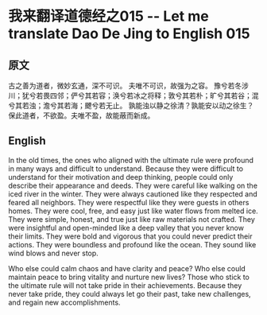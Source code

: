 # 我来翻译道德经之015 -- Let me translate Dao De Jing to English 015

## 原文

古之善为道者，微妙玄通，深不可识。
夫唯不可识，故强为之容。
豫兮若冬涉川；犹兮若畏四邻；俨兮其若容；涣兮若冰之将释；敦兮其若朴；旷兮其若谷；混兮其若浊；澹兮其若海；飉兮若无止。
孰能浊以静之徐清？孰能安以动之徐生？
保此道者，不欲盈。夫唯不盈，故能蔽而新成。

## English

In the old times, the ones who aligned with the ultimate rule were profound in many ways and difficult to understand.
Because they were difficult to understand for their motivation and deep thinking, people could only describe their appearance and deeds.
They were careful like walking on the iced river in the winter.
They were always cautioned like they respected and feared all neighbors.
They were respectful like they were guests in others homes.
They were cool, free, and easy just like water flows from melted ice.
They were simple, honest, and true just like raw materials not crafted.
They were insightful and open-minded like a deep valley that you never know their limits.
They were bold and vigorous that you could never predict their actions.
They were boundless and profound like the ocean.
They sound like wind blows and never stop.

Who else could calm chaos and have clarity and peace?
Who else could maintain peace to bring vitality and nurture new lives?
Those who stick to the ultimate rule will not take pride in their achievements.
Because they never take pride, they could always let go their past, take new challenges, and regain new accomplishments.